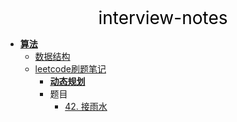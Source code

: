 <center><a href="#" target="_Self" style="font-size:28px;text-decoration:none;color:#000000;">interview-notes</a></center>

* [**算法**](algorithm/)
  * [数据结构](algorithm/datastructure/)
  * [leetcode刷题笔记](algorithm/leetcode/)
    * [**动态规划**](algorithm/leetcode/dp/)
    * 题目
      * [42. 接雨水](algorithm/leetcode/dp/42.%20接雨水)

